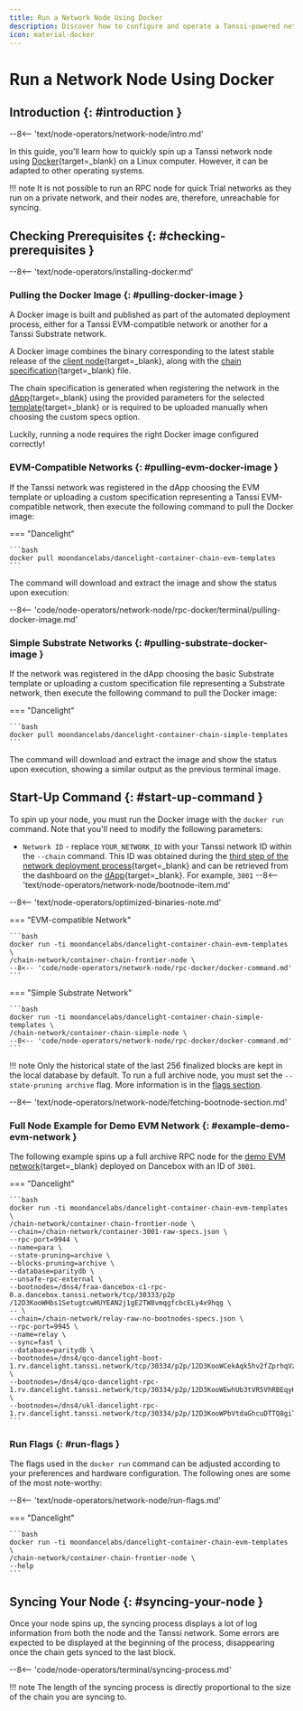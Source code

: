 ```yaml
---
title: Run a Network Node Using Docker
description: Discover how to configure and operate a Tanssi-powered network node using Docker, enabling you to host your own RPC endpoint for interaction with your chain.
icon: material-docker
---
```


# Run a Network Node Using Docker

## Introduction {: #introduction }

--8<-- 'text/node-operators/network-node/intro.md'

In this guide, you'll learn how to quickly spin up a Tanssi network node using [Docker](https://www.docker.com){target=\_blank} on a Linux computer. However, it can be adapted to other operating systems.

!!! note
    It is not possible to run an RPC node for quick Trial networks as they run on a private network, and their nodes are, therefore, unreachable for syncing.

## Checking Prerequisites {: #checking-prerequisites }

--8<-- 'text/node-operators/installing-docker.md'

### Pulling the Docker Image {: #pulling-docker-image }

A Docker image is built and published as part of the automated deployment process, either for a Tanssi EVM-compatible network or another for a Tanssi Substrate network.

A Docker image combines the binary corresponding to the latest stable release of the [client node](/learn/framework/architecture/#architecture){target=\_blank}, along with the [chain specification](/builders/build/customize/customizing-chain-specs/){target=\_blank} file.

The chain specification is generated when registering the network in the [dApp](https://apps.tanssi.network){target=\_blank} using the provided parameters for the selected [template](/learn/decentralized-networks/included-templates/){target=\_blank} or is required to be uploaded manually when choosing the custom specs option.

Luckily, running a node requires the right Docker image configured correctly!

### EVM-Compatible Networks {: #pulling-evm-docker-image }

If the Tanssi network was registered in the dApp choosing the EVM template or uploading a custom specification representing a Tanssi EVM-compatible network, then execute the following command to pull the Docker image:

=== "Dancelight"

    ```bash
    docker pull moondancelabs/dancelight-container-chain-evm-templates
    ```

The command will download and extract the image and show the status upon execution:

--8<-- 'code/node-operators/network-node/rpc-docker/terminal/pulling-docker-image.md'

### Simple Substrate Networks {: #pulling-substrate-docker-image }

If the network was registered in the dApp choosing the basic Substrate template or uploading a custom specification file representing a Substrate network, then execute the following command to pull the Docker image:

=== "Dancelight"

    ```bash
    docker pull moondancelabs/dancelight-container-chain-simple-templates
    ```

The command will download and extract the image and show the status upon execution, showing a similar output as the previous terminal image.

## Start-Up Command {: #start-up-command }

To spin up your node, you must run the Docker image with the `docker run` command. Note that you'll need to modify the following parameters:

- `Network ID` - replace `YOUR_NETWORK_ID` with your Tanssi network ID within the `--chain` command. This ID was obtained during the [third step of the network deployment process](/builders/deploy/dapp/#reserve-network-id){target=\_blank} and can be retrieved from the dashboard on the [dApp](https://apps.tanssi.network){target=\_blank}. For example, `3001`
--8<-- 'text/node-operators/network-node/bootnode-item.md'

--8<-- 'text/node-operators/optimized-binaries-note.md'

=== "EVM-compatible Network"

    ```bash
    docker run -ti moondancelabs/dancelight-container-chain-evm-templates \
    /chain-network/container-chain-frontier-node \
    --8<-- 'code/node-operators/network-node/rpc-docker/docker-command.md'
    ```

=== "Simple Substrate Network"

    ```bash
    docker run -ti moondancelabs/dancelight-container-chain-simple-templates \
    /chain-network/container-chain-simple-node \
    --8<-- 'code/node-operators/network-node/rpc-docker/docker-command.md'
    ```

!!! note
    Only the historical state of the last 256 finalized blocks are kept in the local database by default. To run a full archive node, you must set the `--state-pruning archive` flag. More information is in the [flags section](#run-flags).

--8<-- 'text/node-operators/network-node/fetching-bootnode-section.md'

### Full Node Example for Demo EVM Network {: #example-demo-evm-network }

The following example spins up a full archive RPC node for the [demo EVM network](/builders/tanssi-network/testnet/demo-evm-network/){target=\_blank} deployed on Dancebox with an ID of `3001`.

=== "Dancelight"

    ```bash
    docker run -ti moondancelabs/dancelight-container-chain-evm-templates \
    /chain-network/container-chain-frontier-node \
    --chain=/chain-network/container-3001-raw-specs.json \
    --rpc-port=9944 \
    --name=para \
    --state-pruning=archive \
    --blocks-pruning=archive \
    --database=paritydb \
    --unsafe-rpc-external \
    --bootnodes=/dns4/fraa-dancebox-c1-rpc-0.a.dancebox.tanssi.network/tcp/30333/p2p
    /12D3KooWHbs1SetugtcwHUYEAN2j1gE2TW8vmqgfcbcELy4x9hqg \
    -- \
    --chain=/chain-network/relay-raw-no-bootnodes-specs.json \
    --rpc-port=9945 \
    --name=relay \
    --sync=fast \
    --database=paritydb \
    --bootnodes=/dns4/qco-dancelight-boot-1.rv.dancelight.tanssi.network/tcp/30334/p2p/12D3KooWCekAqk5hv2fZprhqVz8povpUKdJEiHSd3MALVDWNPFzY \
    --bootnodes=/dns4/qco-dancelight-rpc-1.rv.dancelight.tanssi.network/tcp/30334/p2p/12D3KooWEwhUb3tVR5VhRBEqyH7S5hMpFoGJ9Anf31hGw7gpqoQY \
    --bootnodes=/dns4/ukl-dancelight-rpc-1.rv.dancelight.tanssi.network/tcp/30334/p2p/12D3KooWPbVtdaGhcuDTTQ8giTUtGTEcUVWRg8SDWGdJEeYeyZcT
    ```

### Run Flags {: #run-flags }

The flags used in the `docker run` command can be adjusted according to your preferences and hardware configuration. The following ones are some of the most note-worthy:

--8<-- 'text/node-operators/network-node/run-flags.md'

=== "Dancelight"

    ```bash
    docker run -ti moondancelabs/dancelight-container-chain-evm-templates \
    /chain-network/container-chain-frontier-node \
    --help
    ```

## Syncing Your Node {: #syncing-your-node }

Once your node spins up, the syncing process displays a lot of log information from both the node and the Tanssi network. Some errors are expected to be displayed at the beginning of the process, disappearing once the chain gets synced to the last block.

--8<-- 'code/node-operators/terminal/syncing-process.md'

!!! note
    The length of the syncing process is directly proportional to the size of the chain you are syncing to.
